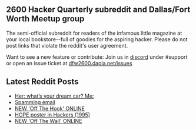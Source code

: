 ## 2600 Hacker Quarterly subreddit and Dallas/Fort Worth Meetup group
The semi-official subreddit for readers of the infamous little magazine at your local bookstore--full of goodies for the aspiring hacker. Please do not post links that violate the reddit's user agreement.

Want to see a new feature or contribute: 
Join us in [discord](https://dfw2600.dapla.net/chat) under #support or open an issue ticket at [dfw2600.dapla.net/issues](https://dfw2600.dapla.net/issues)

## Latest Reddit Posts
<!-- BLOG-POST-LIST:START -->
- [Her: what’s your dream car? Me:](https://www.reddit.com/r/2600/comments/1jh12te/her_whats_your_dream_car_me/)
- [Spamming email](https://www.reddit.com/r/2600/comments/1jfpx1k/spamming_email/)
- [NEW 'Off The Hook' ONLINE](https://2600.com/hook/19-03-2025)
- [HOPE poster in Hackers (1995)](https://www.reddit.com/r/2600/comments/1jfaera/hope_poster_in_hackers_1995/)
- [NEW 'Off The Wall' ONLINE](https://2600.com/wall/18-03-2025)
<!-- BLOG-POST-LIST:END -->
